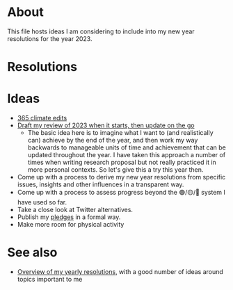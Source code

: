 # About

This file hosts ideas I am considering to include into my new year resolutions for the year 2023.

# Resolutions



# Ideas

* [365 climate edits](https://meta.wikimedia.org/wiki/Wikimedians_for_Sustainable_Development/365_climate_edits)
* [Draft my review of 2023 when it starts, then update on the go](https://www.youtube.com/watch?v=n3kNlFMXslo#t=5m53s)
  - The basic idea here is to imagine what I want to (and realistically can) achieve by the end of the year, and then work my way backwards to manageable units of time and achievement that can be updated throughout the year. I have taken this approach a number of times when writing research proposal but not really practiced it in more personal contexts. So let's give this a try this year then.
* Come up with a process to derive my new year resolutions from specific issues, insights and other influences in a transparent way. 
* Come up with a process to assess progress beyond the 🟢/🟡/🔴 system I have used so far.
* Take a close look at Twitter alternatives.
* Publish my [pledges](https://github.com/Daniel-Mietchen/pledges) in a formal way.
* Make more room for physical activity

# See also

* [Overview of my yearly resolutions](https://github.com/Daniel-Mietchen/ideas/tree/master/new-year-resolutions), with a good number of ideas around topics important to me
